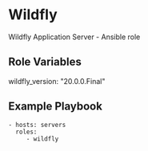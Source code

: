 Wildfly
=========

Wildfly Application Server - Ansible role 


Role Variables
--------------

wildfly_version: "20.0.0.Final" 



Example Playbook
----------------


    - hosts: servers
      roles:
         - wildfly


